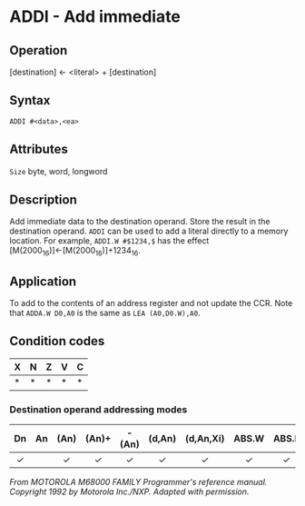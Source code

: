 # ADDI - Add immediate

## Operation
[destination] ← \<literal\> + [destination]

## Syntax
`ADDI #<data>,<ea>`

## Attributes
`Size` byte, word, longword

## Description
Add immediate data to the destination operand. Store the result
in the destination operand. `ADDI` can be used to add a literal
directly to a memory location. For example, `ADDI.W #$1234,$`
has the effect [M(2000<sub>16</sub>)]←[M(2000<sub>16</sub>)]+1234<sub>16</sub>.


## Application
To add to the contents of an address register and not update the
CCR. Note that `ADDA.W D0,A0` is the same as `LEA (A0,D0.W),A0`.

## Condition codes
|X|N|Z|V|C|
|--|--|--|--|--|
|*|*|*|*|*|

### Destination operand addressing modes
|Dn|An|(An)|(An)+|-(An)|(d,An)|(d,An,Xi)|ABS.W|ABS.L|(d,PC)|(d,PC,Xn)|imm|
|:-:|:-:|:-:|:-:|:-:|:-:|:-:|:-:|:-:|:-:|:-:|:-:|
|✓||✓|✓|✓|✓|✓|✓|✓||||

*From MOTOROLA M68000 FAMILY Programmer's reference manual. Copyright 1992 by Motorola Inc./NXP. Adapted with permission.*